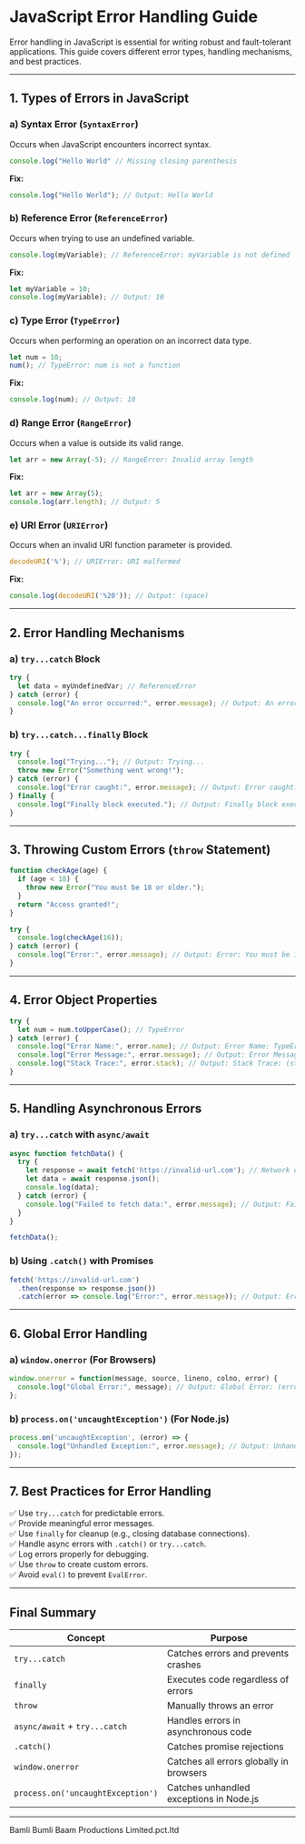 # JavaScript Error Handling Guide

Error handling in JavaScript is essential for writing robust and fault-tolerant applications. This guide covers different error types, handling mechanisms, and best practices.

---

## **1. Types of Errors in JavaScript**

### **a) Syntax Error (`SyntaxError`)**
Occurs when JavaScript encounters incorrect syntax.
```javascript
console.log("Hello World" // Missing closing parenthesis
```
**Fix:**
```javascript
console.log("Hello World"); // Output: Hello World
```

### **b) Reference Error (`ReferenceError`)**
Occurs when trying to use an undefined variable.
```javascript
console.log(myVariable); // ReferenceError: myVariable is not defined
```
**Fix:**
```javascript
let myVariable = 10;
console.log(myVariable); // Output: 10
```

### **c) Type Error (`TypeError`)**
Occurs when performing an operation on an incorrect data type.
```javascript
let num = 10;
num(); // TypeError: num is not a function
```
**Fix:**
```javascript
console.log(num); // Output: 10
```

### **d) Range Error (`RangeError`)**
Occurs when a value is outside its valid range.
```javascript
let arr = new Array(-5); // RangeError: Invalid array length
```
**Fix:**
```javascript
let arr = new Array(5);
console.log(arr.length); // Output: 5
```

### **e) URI Error (`URIError`)**
Occurs when an invalid URI function parameter is provided.
```javascript
decodeURI('%'); // URIError: URI malformed
```
**Fix:**
```javascript
console.log(decodeURI('%20')); // Output: (space)
```

---

## **2. Error Handling Mechanisms**

### **a) `try...catch` Block**
```javascript
try {
  let data = myUndefinedVar; // ReferenceError
} catch (error) {
  console.log("An error occurred:", error.message); // Output: An error occurred: myUndefinedVar is not defined
}
```

### **b) `try...catch...finally` Block**
```javascript
try {
  console.log("Trying..."); // Output: Trying...
  throw new Error("Something went wrong!");
} catch (error) {
  console.log("Error caught:", error.message); // Output: Error caught: Something went wrong!
} finally {
  console.log("Finally block executed."); // Output: Finally block executed.
}
```

---

## **3. Throwing Custom Errors (`throw` Statement)**
```javascript
function checkAge(age) {
  if (age < 18) {
    throw new Error("You must be 18 or older.");
  }
  return "Access granted!";
}

try {
  console.log(checkAge(16));
} catch (error) {
  console.log("Error:", error.message); // Output: Error: You must be 18 or older.
}
```

---

## **4. Error Object Properties**
```javascript
try {
  let num = num.toUpperCase(); // TypeError
} catch (error) {
  console.log("Error Name:", error.name); // Output: Error Name: TypeError
  console.log("Error Message:", error.message); // Output: Error Message: Cannot read properties of undefined (reading 'toUpperCase')
  console.log("Stack Trace:", error.stack); // Output: Stack Trace: (stack trace info)
}
```

---

## **5. Handling Asynchronous Errors**

### **a) `try...catch` with `async/await`**
```javascript
async function fetchData() {
  try {
    let response = await fetch('https://invalid-url.com'); // Network error
    let data = await response.json();
    console.log(data);
  } catch (error) {
    console.log("Failed to fetch data:", error.message); // Output: Failed to fetch data: Failed to fetch
  }
}

fetchData();
```

### **b) Using `.catch()` with Promises**
```javascript
fetch('https://invalid-url.com')
  .then(response => response.json())
  .catch(error => console.log("Error:", error.message)); // Output: Error: Failed to fetch
```

---

## **6. Global Error Handling**

### **a) `window.onerror` (For Browsers)**
```javascript
window.onerror = function(message, source, lineno, colno, error) {
  console.log("Global Error:", message); // Output: Global Error: (error message)
};
```

### **b) `process.on('uncaughtException')` (For Node.js)**
```javascript
process.on('uncaughtException', (error) => {
  console.log("Unhandled Exception:", error.message); // Output: Unhandled Exception: (error message)
});
```

---

## **7. Best Practices for Error Handling**
✅ Use `try...catch` for predictable errors.  
✅ Provide meaningful error messages.  
✅ Use `finally` for cleanup (e.g., closing database connections).  
✅ Handle async errors with `.catch()` or `try...catch`.  
✅ Log errors properly for debugging.  
✅ Use `throw` to create custom errors.  
✅ Avoid `eval()` to prevent `EvalError`.  

---

## **Final Summary**
| Concept | Purpose |
|--------------------|---------|
| `try...catch` | Catches errors and prevents crashes |
| `finally` | Executes code regardless of errors |
| `throw` | Manually throws an error |
| `async/await` + `try...catch` | Handles errors in asynchronous code |
| `.catch()` | Catches promise rejections |
| `window.onerror` | Catches all errors globally in browsers |
| `process.on('uncaughtException')` | Catches unhandled exceptions in Node.js |

---
Bamli Bumli Baam Productions Limited.pct.ltd 

